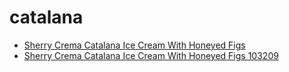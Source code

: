 # catalana

 * [Sherry Crema Catalana Ice Cream With Honeyed Figs](../../index/s/sherry-crema-catalana-ice-cream-with-honeyed-figs-103209.json)
 * [Sherry Crema Catalana Ice Cream With Honeyed Figs 103209](../../index/s/sherry-crema-catalana-ice-cream-with-honeyed-figs-103209.json)

